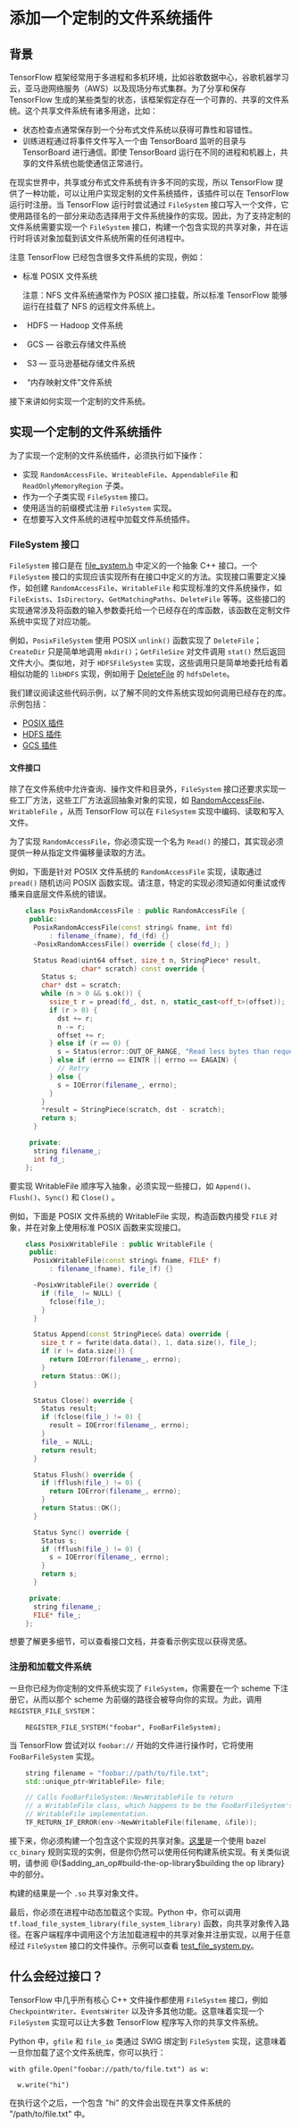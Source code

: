 # 添加一个定制的文件系统插件

## 背景

TensorFlow 框架经常用于多进程和多机环境，比如谷歌数据中心，谷歌机器学习云，亚马逊网络服务（AWS）以及现场分布式集群。为了分享和保存 TensorFlow 生成的某些类型的状态，该框架假定存在一个可靠的、共享的文件系统。这个共享文件系统有诸多用途，比如：

*   状态检查点通常保存到一个分布式文件系统以获得可靠性和容错性。
*   训练进程通过将事件文件写入一个由 TensorBoard 监听的目录与 TensorBoard 进行通信。即使 TensorBoard 运行在不同的进程和机器上，共享的文件系统也能使通信正常进行。

在现实世界中，共享或分布式文件系统有许多不同的实现，所以 TensorFlow 提供了一种功能，可以让用户实现定制的文件系统插件，该插件可以在 TensorFlow 运行时注册。当 TensorFlow 运行时尝试通过 `FileSystem` 接口写入一个文件，它使用路径名的一部分来动态选择用于文件系统操作的实现。因此，为了支持定制的文件系统需要实现一个 `FileSystem` 接口，构建一个包含实现的共享对象，并在运行时将该对象加载到该文件系统所需的任何进程中。

注意 TensorFlow 已经包含很多文件系统的实现，例如：

*   标准 POSIX 文件系统

    注意：NFS 文件系统通常作为 POSIX 接口挂载，所以标准 TensorFlow 能够运行在挂载了 NFS 的远程文件系统上。

*   HDFS — Hadoop 文件系统
*   GCS — 谷歌云存储文件系统
*   S3 — 亚马逊基础存储文件系统
*   “内存映射文件”文件系统

接下来讲如何实现一个定制的文件系统。

## 实现一个定制的文件系统插件

为了实现一个定制的文件系统插件，必须执行如下操作：

*   实现 `RandomAccessFile`、`WriteableFile`、`AppendableFile` 和 `ReadOnlyMemoryRegion` 子类。
*   作为一个子类实现 `FileSystem` 接口。
*   使用适当的前缀模式注册 `FileSystem` 实现。
*   在想要写入文件系统的进程中加载文件系统插件。

### FileSystem 接口

`FileSystem` 接口是在 [file_system.h](https://github.com/tensorflow/tensorflow/blob/master/tensorflow/core/platform/file_system.h) 中定义的一个抽象 C++ 接口。一个 `FileSystem` 接口的实现应该实现所有在接口中定义的方法。实现接口需要定义操作，如创建 `RandomAccessFile`、`WritableFile` 和实现标准的文件系统操作，如 `FileExists`、`IsDirectory`、`GetMatchingPaths`、`DeleteFile` 等等。这些接口的实现通常涉及将函数的输入参数委托给一个已经存在的库函数，该函数在定制文件系统中实现了对应功能。

例如，`PosixFileSystem` 使用 POSIX `unlink()` 函数实现了 `DeleteFile`；`CreateDir` 只是简单地调用 `mkdir()`；`GetFileSize` 对文件调用 `stat()` 然后返回文件大小。类似地，对于 `HDFSFileSystem` 实现，这些调用只是简单地委托给有着相似功能的 `libHDFS` 实现，例如用于 [DeleteFile](https://github.com/tensorflow/tensorflow/blob/master/tensorflow/core/platform/hadoop/hadoop_file_system.cc#L386) 的 `hdfsDelete`。

我们建议阅读这些代码示例，以了解不同的文件系统实现如何调用已经存在的库。示例包括：

*   [POSIX 插件](https://github.com/tensorflow/tensorflow/blob/master/tensorflow/core/platform/posix/posix_file_system.h)
*   [HDFS 插件](https://github.com/tensorflow/tensorflow/blob/master/tensorflow/core/platform/hadoop/hadoop_file_system.h)
*   [GCS 插件](https://github.com/tensorflow/tensorflow/blob/master/tensorflow/core/platform/cloud/gcs_file_system.h)

#### 文件接口

除了在文件系统中允许查询、操作文件和目录外，`FileSystem` 接口还要求实现一些工厂方法，这些工厂方法返回抽象对象的实现，如 [RandomAccessFile](https://github.com/tensorflow/tensorflow/blob/master/tensorflow/core/platform/file_system.h#L223)、`WritableFile` ，从而 TensorFlow 可以在 `FileSystem` 实现中编码、读取和写入文件。

为了实现 `RandomAccessFile`，你必须实现一个名为 `Read()` 的接口，其实现必须提供一种从指定文件偏移量读取的方法。

例如，下面是针对 POSIX 文件系统的 `RandomAccessFile` 实现，读取通过 `pread()` 随机访问 POSIX 函数实现。请注意，特定的实现必须知道如何重试或传播来自底层文件系统的错误。

```C++
    class PosixRandomAccessFile : public RandomAccessFile {
     public:
      PosixRandomAccessFile(const string& fname, int fd)
          : filename_(fname), fd_(fd) {}
      ~PosixRandomAccessFile() override { close(fd_); }

      Status Read(uint64 offset, size_t n, StringPiece* result,
                  char* scratch) const override {
        Status s;
        char* dst = scratch;
        while (n > 0 && s.ok()) {
          ssize_t r = pread(fd_, dst, n, static_cast<off_t>(offset));
          if (r > 0) {
            dst += r;
            n -= r;
            offset += r;
          } else if (r == 0) {
            s = Status(error::OUT_OF_RANGE, "Read less bytes than requested");
          } else if (errno == EINTR || errno == EAGAIN) {
            // Retry
          } else {
            s = IOError(filename_, errno);
          }
        }
        *result = StringPiece(scratch, dst - scratch);
        return s;
      }

     private:
      string filename_;
      int fd_;
    };
```

要实现 WritableFile 顺序写入抽象，必须实现一些接口，如 `Append()`、`Flush()`、`Sync()` 和 `Close()` 。

例如，下面是 POSIX 文件系统的 WritableFile 实现，构造函数内接受 `FILE` 对象，并在对象上使用标准 POSIX 函数来实现接口。

```C++
    class PosixWritableFile : public WritableFile {
     public:
      PosixWritableFile(const string& fname, FILE* f)
          : filename_(fname), file_(f) {}

      ~PosixWritableFile() override {
        if (file_ != NULL) {
          fclose(file_);
        }
      }

      Status Append(const StringPiece& data) override {
        size_t r = fwrite(data.data(), 1, data.size(), file_);
        if (r != data.size()) {
          return IOError(filename_, errno);
        }
        return Status::OK();
      }

      Status Close() override {
        Status result;
        if (fclose(file_) != 0) {
          result = IOError(filename_, errno);
        }
        file_ = NULL;
        return result;
      }

      Status Flush() override {
        if (fflush(file_) != 0) {
          return IOError(filename_, errno);
        }
        return Status::OK();
      }

      Status Sync() override {
        Status s;
        if (fflush(file_) != 0) {
          s = IOError(filename_, errno);
        }
        return s;
      }

     private:
      string filename_;
      FILE* file_;
    };

```

想要了解更多细节，可以查看接口文档，并查看示例实现以获得灵感。

### 注册和加载文件系统

一旦你已经为你定制的文件系统实现了 `FileSystem`，你需要在一个 scheme 下注册它，从而以那个 scheme 为前缀的路径会被导向你的实现。为此，调用 `REGISTER_FILE_SYSTEM`：

```
    REGISTER_FILE_SYSTEM("foobar", FooBarFileSystem);
```

当 TensorFlow 尝试对以 `foobar://` 开始的文件进行操作时，它将使用 `FooBarFileSystem` 实现。

```C++
    string filename = "foobar://path/to/file.txt";
    std::unique_ptr<WritableFile> file;

    // Calls FooBarFileSystem::NewWritableFile to return
    // a WritableFile class, which happens to be the FooBarFileSystem's
    // WritableFile implementation.
    TF_RETURN_IF_ERROR(env->NewWritableFile(filename, &file));
```

接下来，你必须构建一个包含这个实现的共享对象。[这里](https://github.com/tensorflow/tensorflow/blob/master/tensorflow/python/BUILD#L244)是一个使用 bazel `cc_binary` 规则实现的实例，但是你仍然可以使用任何构建系统实现。有关类似说明，请参阅 @{$adding_an_op#build-the-op-library$building the op library} 中的部分。

构建的结果是一个 `.so` 共享对象文件。

最后，你必须在进程中动态加载这个实现。Python 中，你可以调用 `tf.load_file_system_library(file_system_library)` 函数，向共享对象传入路径。在客户端程序中调用这个方法加载进程中的共享对象并注册实现，以用于任意经过 `FileSystem` 接口的文件操作。示例可以查看 [test_file_system.py](https://github.com/tensorflow/tensorflow/blob/master/tensorflow/python/framework/file_system_test.py)。

## 什么会经过接口？

TensorFlow 中几乎所有核心 C++ 文件操作都使用 `FileSystem` 接口，例如 `CheckpointWriter`、`EventsWriter` 以及许多其他功能。这意味着实现一个 `FileSystem` 实现可以让大多数 TensorFlow 程序写入你的共享文件系统。

Python 中，`gfile` 和 `file_io` 类通过 SWIG 绑定到 `FileSystem` 实现，这意味着一旦你加载了这个文件系统库，你可以执行：

```
with gfile.Open("foobar://path/to/file.txt") as w:

  w.write("hi")
```

在执行这个之后，一个包含 "hi" 的文件会出现在共享文件系统的 "/path/to/file.txt" 中。
